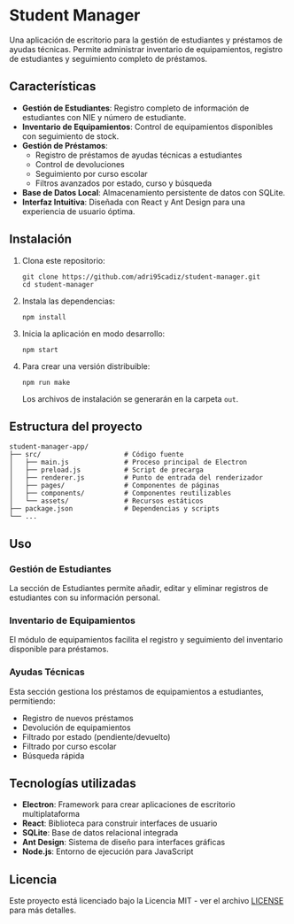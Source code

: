 # Student Manager

Una aplicación de escritorio para la gestión de estudiantes y préstamos de ayudas técnicas. Permite administrar inventario de equipamientos, registro de estudiantes y seguimiento completo de préstamos.

## Características

- **Gestión de Estudiantes**: Registro completo de información de estudiantes con NIE y número de estudiante.
- **Inventario de Equipamientos**: Control de equipamientos disponibles con seguimiento de stock.
- **Gestión de Préstamos**:
  - Registro de préstamos de ayudas técnicas a estudiantes
  - Control de devoluciones
  - Seguimiento por curso escolar
  - Filtros avanzados por estado, curso y búsqueda
- **Base de Datos Local**: Almacenamiento persistente de datos con SQLite.
- **Interfaz Intuitiva**: Diseñada con React y Ant Design para una experiencia de usuario óptima.

## Instalación

1. Clona este repositorio:

   ```
   git clone https://github.com/adri95cadiz/student-manager.git
   cd student-manager
   ```
2. Instala las dependencias:

   ```
   npm install
   ```
3. Inicia la aplicación en modo desarrollo:

   ```
   npm start
   ```
4. Para crear una versión distribuible:

   ```
   npm run make
   ```

   Los archivos de instalación se generarán en la carpeta `out`.

## Estructura del proyecto

```
student-manager-app/
├── src/                     # Código fuente
│   ├── main.js              # Proceso principal de Electron
│   ├── preload.js           # Script de precarga
│   ├── renderer.js          # Punto de entrada del renderizador
│   ├── pages/               # Componentes de páginas
│   ├── components/          # Componentes reutilizables
│   └── assets/              # Recursos estáticos
├── package.json             # Dependencias y scripts
└── ...
```

## Uso

### Gestión de Estudiantes

La sección de Estudiantes permite añadir, editar y eliminar registros de estudiantes con su información personal.

### Inventario de Equipamientos

El módulo de equipamientos facilita el registro y seguimiento del inventario disponible para préstamos.

### Ayudas Técnicas

Esta sección gestiona los préstamos de equipamientos a estudiantes, permitiendo:

- Registro de nuevos préstamos
- Devolución de equipamientos
- Filtrado por estado (pendiente/devuelto)
- Filtrado por curso escolar
- Búsqueda rápida

## Tecnologías utilizadas

- **Electron**: Framework para crear aplicaciones de escritorio multiplataforma
- **React**: Biblioteca para construir interfaces de usuario
- **SQLite**: Base de datos relacional integrada
- **Ant Design**: Sistema de diseño para interfaces gráficas
- **Node.js**: Entorno de ejecución para JavaScript

## Licencia

Este proyecto está licenciado bajo la Licencia MIT - ver el archivo [LICENSE](LICENSE) para más detalles.

